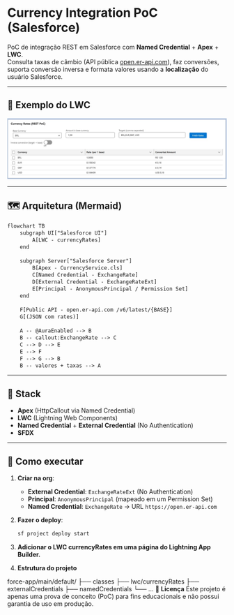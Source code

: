 # Currency Integration PoC (Salesforce)

PoC de integração REST em Salesforce com **Named Credential** + **Apex** + **LWC**.  
Consulta taxas de câmbio (API pública [open.er-api.com](https://open.er-api.com)), faz conversões, suporta conversão inversa e formata valores usando a **localização** do usuário Salesforce.

---

## 📸 Exemplo do LWC

![Currency Rates LWC](docs/lwc-example.png)

---

## 🗺️ Arquitetura (Mermaid)

```mermaid
flowchart TB
    subgraph UI["Salesforce UI"]
        A[LWC - currencyRates]
    end

    subgraph Server["Salesforce Server"]
        B[Apex - CurrencyService.cls]
        C[Named Credential - ExchangeRate]
        D[External Credential - ExchangeRateExt]
        E[Principal - AnonymousPrincipal / Permission Set]
    end

    F[Public API - open.er-api.com /v6/latest/{BASE}]
    G[(JSON com rates)]

    A -- @AuraEnabled --> B
    B -- callout:ExchangeRate --> C
    C --> D --> E
    E --> F
    F --> G --> B
    B -- valores + taxas --> A

```
---

## 🔧 Stack

- **Apex** (HttpCallout via Named Credential)
- **LWC** (Lightning Web Components)
- **Named Credential** + **External Credential** (No Authentication)
- **SFDX**

---

## 🚀 Como executar

1. **Criar na org**:
   - **External Credential**: `ExchangeRateExt` (No Authentication)
   - **Principal**: `AnonymousPrincipal` (mapeado em um Permission Set)
   - **Named Credential**: `ExchangeRate` → URL `https://open.er-api.com`

2. **Fazer o deploy**:
   ```bash
   sf project deploy start

3. **Adicionar o LWC currencyRates em uma página do Lightning App Builder.**

4. **Estrutura do projeto**

force-app/main/default/
├── classes
├── lwc/currencyRates
├── externalCredentials
├── namedCredentials
└── ...
📜 **Licença**
Este projeto é apenas uma prova de conceito (PoC) para fins educacionais e não possui garantia de uso em produção.